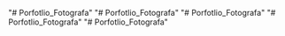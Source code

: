"# Porfotlio_Fotografa" 
"# Porfotlio_Fotografa" 
"# Porfotlio_Fotografa" 
"# Porfotlio_Fotografa" 
"# Porfotlio_Fotografa" 
